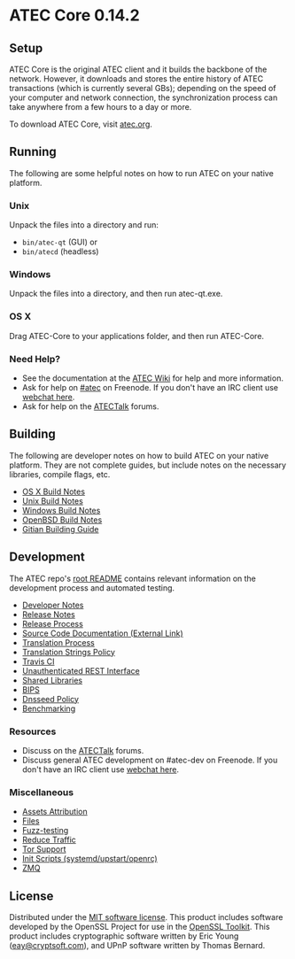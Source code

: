 ATEC Core 0.14.2
=====================

Setup
---------------------
ATEC Core is the original ATEC client and it builds the backbone of the network. However, it downloads and stores the entire history of ATEC transactions (which is currently several GBs); depending on the speed of your computer and network connection, the synchronization process can take anywhere from a few hours to a day or more.

To download ATEC Core, visit [atec.org](https://atec.org).

Running
---------------------
The following are some helpful notes on how to run ATEC on your native platform.

### Unix

Unpack the files into a directory and run:

- `bin/atec-qt` (GUI) or
- `bin/atecd` (headless)

### Windows

Unpack the files into a directory, and then run atec-qt.exe.

### OS X

Drag ATEC-Core to your applications folder, and then run ATEC-Core.

### Need Help?

* See the documentation at the [ATEC Wiki](https://atec.info/)
for help and more information.
* Ask for help on [#atec](http://webchat.freenode.net?channels=atec) on Freenode. If you don't have an IRC client use [webchat here](http://webchat.freenode.net?channels=atec).
* Ask for help on the [ATECTalk](https://atectalk.io/) forums.

Building
---------------------
The following are developer notes on how to build ATEC on your native platform. They are not complete guides, but include notes on the necessary libraries, compile flags, etc.

- [OS X Build Notes](build-osx.md)
- [Unix Build Notes](build-unix.md)
- [Windows Build Notes](build-windows.md)
- [OpenBSD Build Notes](build-openbsd.md)
- [Gitian Building Guide](gitian-building.md)

Development
---------------------
The ATEC repo's [root README](/README.md) contains relevant information on the development process and automated testing.

- [Developer Notes](developer-notes.md)
- [Release Notes](release-notes.md)
- [Release Process](release-process.md)
- [Source Code Documentation (External Link)](https://dev.visucore.com/atec/doxygen/)
- [Translation Process](translation_process.md)
- [Translation Strings Policy](translation_strings_policy.md)
- [Travis CI](travis-ci.md)
- [Unauthenticated REST Interface](REST-interface.md)
- [Shared Libraries](shared-libraries.md)
- [BIPS](bips.md)
- [Dnsseed Policy](dnsseed-policy.md)
- [Benchmarking](benchmarking.md)

### Resources
* Discuss on the [ATECTalk](https://atectalk.io/) forums.
* Discuss general ATEC development on #atec-dev on Freenode. If you don't have an IRC client use [webchat here](http://webchat.freenode.net/?channels=atec-dev).

### Miscellaneous
- [Assets Attribution](assets-attribution.md)
- [Files](files.md)
- [Fuzz-testing](fuzzing.md)
- [Reduce Traffic](reduce-traffic.md)
- [Tor Support](tor.md)
- [Init Scripts (systemd/upstart/openrc)](init.md)
- [ZMQ](zmq.md)

License
---------------------
Distributed under the [MIT software license](/COPYING).
This product includes software developed by the OpenSSL Project for use in the [OpenSSL Toolkit](https://www.openssl.org/). This product includes
cryptographic software written by Eric Young ([eay@cryptsoft.com](mailto:eay@cryptsoft.com)), and UPnP software written by Thomas Bernard.
